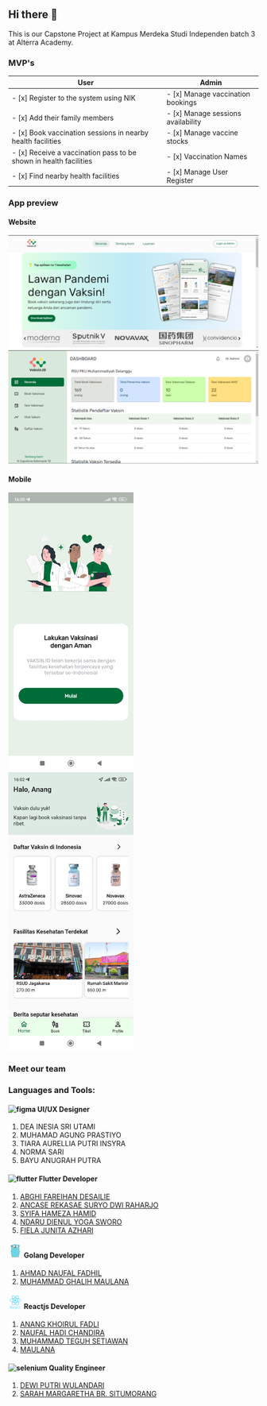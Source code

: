 
## Hi there 👋

This is our Capstone Project at Kampus Merdeka Studi Independen batch 3 at Alterra Academy. 

### MVP's

| User  | Admin |
| ----------- | ----------- |
| - [x] Register to the system using NIK | - [x] Manage vaccination bookings</li> |
| - [x] Add their family members | - [x] Manage sessions availability |
| - [x] Book vaccination sessions in nearby health facilities | - [x] Manage vaccine stocks |
| - [x] Receive a vaccination pass to be shown in health facilities | - [x] Vaccination Names |
| - [x] Find nearby health facilities | - [x] Manage User Register |

### App preview

<div>
	<h4>Website</h4>
	<img src='../assets/img/landing-admin.png' alt='landing-admin' />
	<br />
	<img src='../assets/img/dashboard-admin.png' alt='dashboard-admin' />
</div>

<div>
	<h4>Mobile</h4>
	<img width='50%' src='../assets/img/wellcome-mobile.jpg' alt='wellcome-mobile' />
	<img width='50%' src='../assets/img/home-mobile.jpg' alt='home-mobile' />
</div>

### Meet our team

<h3 align="left">Languages and Tools:</h3>  
<h4 align="left"> <img src="https://www.vectorlogo.zone/logos/figma/figma-icon.svg" alt="figma" width="28" height="28"/>  UI/UX Designer
</h4>

<ol>
	<li>DEA INESIA SRI UTAMI</li>
	<li>MUHAMAD AGUNG PRASTIYO</li>
	<li>TIARA AURELLIA PUTRI INSYRA</li>
	<li>NORMA SARI</li>
	<li>BAYU ANUGRAH PUTRA</li>
</ol>

<h4>
<img src="https://www.vectorlogo.zone/logos/flutterio/flutterio-icon.svg" alt="flutter" width="28" height="28"/> Flutter Developer
</h4>

<ol>
	<li><a href='https://github.com/abghifareihand'>ABGHI FAREIHAN DESAILIE</a></li>
	<li><a href='https://github.com/AncaSea'>ANCASE REKASAE SURYO DWI RAHARJO</a></li>
	<li><a href='https://github.com/SyifaHameza'>SYIFA HAMEZA HAMID</a></li>
	<li><a href='https://github.com/NdaruDienul'>NDARU DIENUL YOGA SWORO</a></li>
	<li><a href='https://github.com/fielaazhari'>FIELA JUNITA AZHARI</a></li>
</ol>
<h4>
<img src="https://raw.githubusercontent.com/devicons/devicon/master/icons/go/go-original.svg" alt="go" width="28" height="28"/>  Golang Developer
</h4>

<ol>
	<li><a href='https://github.com/naufal360'>AHMAD NAUFAL FADHIL</a></li>
	<li><a href='https://github.com/MGhalih'>MUHAMMAD GHALIH MAULANA</a></li>
</ol>
<h4>
<img src="https://raw.githubusercontent.com/devicons/devicon/master/icons/react/react-original-wordmark.svg" alt="react" width="28" height="28"/> Reactjs Developer
</h4>

<ol>
	<li><a href='https://github.com/anangkf'>ANANG KHOIRUL FADLI</a></li>
	<li><a href='https://github.com/NaufalChandira'>NAUFAL HADI CHANDIRA</a></li>
	<li><a href='https://github.com/EgoSetiawan'>MUHAMMAD TEGUH SETIAWAN</a></li>
	<li><a href='#'>MAULANA</a></li>
</ol>
<h4>
<img src="https://raw.githubusercontent.com/detain/svg-logos/780f25886640cef088af994181646db2f6b1a3f8/svg/selenium-logo.svg" alt="selenium" width="28" height="28"/> Quality Engineer
</h4>

<ol>
	<li><a href='https://github.com/DewiPutriWulandari'>DEWI PUTRI WULANDARI</a></li>
	<li><a href='https://github.com/sarahmargaretha'>SARAH MARGARETHA BR. SITUMORANG</a></li>
</ol>
